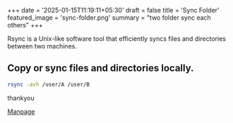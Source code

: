 +++
date = '2025-01-15T11:19:11+05:30'
draft = false
title = 'Sync Folder'
featured_image = 'sync-folder.png'
summary = "two folder sync each others"
+++

Rsync is a Unix-like software tool that efficiently syncs files and directories between two machines.

## Copy or sync files and directories locally.

```bash
rsync -avh /user/A /user/B 

```

thankyou

[Manpage](https://download.samba.org/pub/rsync/rsync.html)

